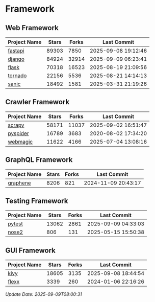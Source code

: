 # Framework

## Web Framework
| Project Name | Stars | Forks | Last Commit |
| ------------ | ----- | ----- | ----------- |
| [fastapi](https://github.com/fastapi/fastapi) | 89303 | 7850 | 2025-09-08 19:12:46 |
| [django](https://github.com/django/django) | 84924 | 32914 | 2025-09-09 06:23:41 |
| [flask](https://github.com/pallets/flask) | 70318 | 16523 | 2025-08-19 21:09:56 |
| [tornado](https://github.com/tornadoweb/tornado) | 22156 | 5536 | 2025-08-21 14:14:13 |
| [sanic](https://github.com/sanic-org/sanic) | 18492 | 1581 | 2025-03-31 21:19:26 |

## Crawler Framework
| Project Name | Stars | Forks | Last Commit |
| ------------ | ----- | ----- | ----------- |
| [scrapy](https://github.com/scrapy/scrapy) | 58171 | 11037 | 2025-09-02 16:51:47 |
| [pyspider](https://github.com/binux/pyspider) | 16789 | 3683 | 2020-08-02 17:34:20 |
| [webmagic](https://github.com/code4craft/webmagic) | 11622 | 4166 | 2025-07-04 13:08:16 |

## GraphQL Framework
| Project Name | Stars | Forks | Last Commit |
| ------------ | ----- | ----- | ----------- |
| [graphene](https://github.com/graphql-python/graphene) | 8206 | 821 | 2024-11-09 20:43:17 |

## Testing Framework
| Project Name | Stars | Forks | Last Commit |
| ------------ | ----- | ----- | ----------- |
| [pytest](https://github.com/pytest-dev/pytest) | 13062 | 2861 | 2025-09-09 04:33:03 |
| [nose2](https://github.com/nose-devs/nose2) | 806 | 131 | 2025-05-15 15:50:38 |

## GUI Framework
| Project Name | Stars | Forks | Last Commit |
| ------------ | ----- | ----- | ----------- |
| [kivy](https://github.com/kivy/kivy) | 18605 | 3135 | 2025-09-08 18:44:54 |
| [flexx](https://github.com/flexxui/flexx) | 3339 | 260 | 2024-01-06 22:16:26 |

*Update Date: 2025-09-09T08:00:31*